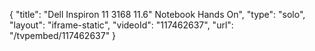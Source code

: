 {
    "title": "Dell Inspiron 11 3168 11.6\" Notebook Hands On",
    "type": "solo",
    "layout": "iframe-static",
    "videoId": "117462637",
    "url": "\/tvpembed\/117462637"
}